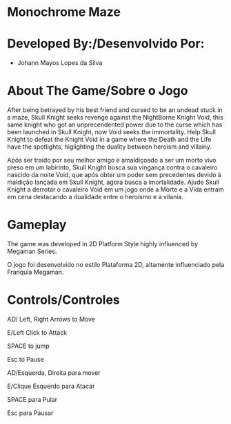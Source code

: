 # Monochrome Maze


# Developed By:/Desenvolvido Por:
- Johann Mayos Lopes da Silva

# About The Game/Sobre o Jogo
After being betrayed by his best friend and cursed to be an undead stuck in a maze, Skull Knight seeks revenge against the NightBorne Knight Void, this same knight who got an unprecendented power due to the curse which has been launched in Skull Knight, now Void seeks the immortality.
Help Skull Knight to defeat the Knight Void in a game where the Death and the Life have the spotlights, higlighting the duality between heroism and villainy.

Após ser traído por seu melhor amigo e amaldiçoado a ser um morto vivo preso em um labirinto, Skull Knight busca sua vingança contra o cavaleiro nascido da noite Void, que após obter um poder sem precedentes devido à maldição lançada em Skull Knight, agora busca a imortalidade.
Ajude Skull Knight a derrotar o cavaleiro Void em um jogo onde a Morte e a Vida entram em cena destacando a dualidade entre o heroísmo e a vilania.

# Gameplay
The game was developed in 2D Platform Style highly influenced by Megaman Series.

O jogo foi desenvolvido no estilo Plataforma 2D, altamente influenciado pela Franquia Megaman.

# Controls/Controles

AD/ Left, Right Arrows to Move

E/Left Click to Attack

SPACE to jump

Esc to Pause

AD/Esquerda, Direita para mover

E/Clique Esquerdo para Atacar

SPACE para Pular

Esc para Pausar
